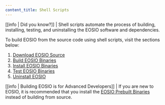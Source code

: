 ```yaml
---
content_title: Shell Scripts
---
```


[[info | Did you know?]]
| Shell scripts automate the process of building, installing, testing, and uninstalling the EOSIO software and dependencies.

To build EOSIO from the source code using shell scripts, visit the sections below:

1. [Download EOSIO Source](01_download-eosio-source.md)
2. [Build EOSIO Binaries](02_build-eosio-binaries.md)
3. [Install EOSIO Binaries](03_install-eosio-binaries.md)
4. [Test EOSIO Binaries](04_test-eosio-binaries.md)
5. [Uninstall EOSIO](05_uninstall-eosio.md)

[[info | Building EOSIO is for Advanced Developers]]
| If you are new to EOSIO, it is recommended that you install the [EOSIO Prebuilt Binaries](../../00_install-prebuilt-binaries.md) instead of building from source.
